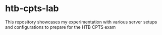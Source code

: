 # htb-cpts-lab
This repository showcases my experimentation with various server setups and configurations to prepare for the HTB CPTS exam

